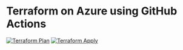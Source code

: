 # Terraform on Azure using GitHub Actions

[![Terraform Plan](https://github.com/thomaskrampe/TFonAzure/actions/workflows/terraform-plan.yml/badge.svg)](https://github.com/thomaskrampe/TFonAzure/actions/workflows/terraform-plan.yml)
[![Terraform Apply](https://github.com/thomaskrampe/TFonAzure/actions/workflows/terraform-apply.yml/badge.svg)](https://github.com/thomaskrampe/TFonAzure/actions/workflows/terraform-apply.yml)
